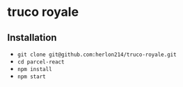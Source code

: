 # truco royale


## Installation

* `git clone git@github.com:herlon214/truco-royale.git`
* `cd parcel-react`
* `npm install`
* `npm start`
